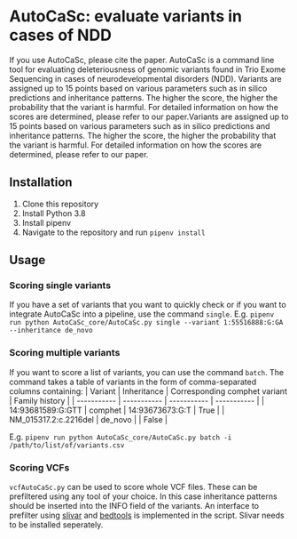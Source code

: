 # AutoCaSc: evaluate variants in cases of NDD
If you use AutoCaSc, please cite the paper.
AutoCaSc is a command line tool for evaluating deleteriousness of genomic variants found in Trio Exome Sequencing in cases of neurodevelopmental disorders (NDD). Variants are assigned up to 15 points based on various parameters such as in silico predictions and inheritance patterns. The higher the score, the higher the probability that the variant is harmful. For detailed information on how the scores are determined, please refer to our paper.Variants are assigned up to 15 points based on various parameters such as in silico predictions and inheritance patterns. The higher the score, the higher the probability that the variant is harmful. For detailed information on how the scores are determined, please refer to our paper.

## Installation
1. Clone this repository
2. Install Python 3.8
3. Install pipenv
4. Navigate to the repository and run `pipenv install`

## Usage
### Scoring single variants
If you have a set of variants that you want to quickly check or if you want to integrate AutoCaSc into a pipeline, use the command `single`. E.g. `pipenv run python AutoCaSc_core/AutoCaSc.py single --variant 1:55516888:G:GA --inheritance de_novo`
### Scoring multiple variants
If you want to score a list of variants, you can use the command `batch`. The command takes a table of variants in the form of comma-separated columns containing:
| Variant | Inheritance | Corresponding comphet variant | Family history |
| ----------- | ----------- | ----------- | ----------- |
| 14:93681589:G:GTT | comphet | 14:93673673:G:T | True |
| NM_015317.2:c.2216del | de_novo | | False |

E.g. `pipenv run python AutoCaSc_core/AutoCaSc.py batch -i /path/to/list/of/variants.csv`
### Scoring VCFs
`vcfAutoCaSc.py` can be used to score whole VCF files. These can be prefiltered using any tool of your choice. In this case inheritance patterns should be inserted into the INFO field of the variants. An interface to prefilter using [slivar](https://github.com/brentp/slivar) and [bedtools](https://bedtools.readthedocs.io/en/latest/index.html) is implemented in the script. Slivar needs to be installed seperately.
